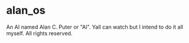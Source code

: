 # alan_os
An AI named Alan C. Puter or "Al". Yall can watch but I intend to do it all myself. All rights reserved.
